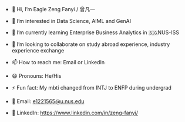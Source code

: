 - 👋 Hi, I’m Eagle Zeng Fanyi / 曾凡一
- 👀 I’m interested in Data Science, AIML and GenAI
- 🌱 I’m currently learning Enterprise Business Analytics in 🇸🇬NUS-ISS
- 💞️ I’m looking to collaborate on study abroad experience, industry experience exchange
- 📫 How to reach me: Email or LinkedIn
- 😄 Pronouns: He/His
- ⚡ Fun fact: My mbti changed from INTJ to ENFP during undergrad

- 📧 Email: e1221565@u.nus.edu
- 🔗 LinkedIn: https://www.linkedin.com/in/zeng-fanyi/


